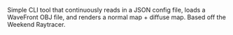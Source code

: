 Simple CLI tool that continuously reads in a JSON config file, loads a WaveFront OBJ file, and renders a normal map + diffuse map. Based off the Weekend Raytracer.
